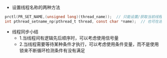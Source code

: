 * 设置线程名称的两种方法  
```c
prctl(PR_SET_NAME,(unsigned long)(thread_name));  // 只能设置/获取当前线程的名字
int pthread_setname_np(pthread_t thread, const char *name);  // 也可在进程中设置其他线程的名字
```

* 线程同步小结  
  - 1.当线程间有逻辑先后顺序时，可以考虑使用信号量
  - 2.当线程需要等待某种条件才执行，可以考虑使用条件变量，而不是使用锁来不断循环检测条件有没有满足
